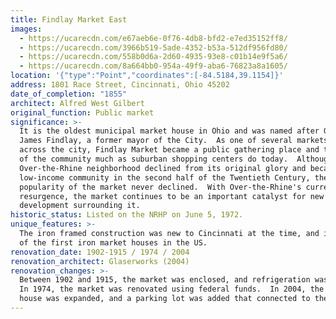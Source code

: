```yaml
---
title: Findlay Market East
images:
  - https://ucarecdn.com/e67aeb6e-0f76-4db8-bfd2-e7ed35152ff8/
  - https://ucarecdn.com/3966b519-5ade-4352-b53a-512df956fd80/
  - https://ucarecdn.com/558b0d6a-2d60-4935-93e8-c01b14e9f5a6/
  - https://ucarecdn.com/8a664bb0-954a-49f9-aba6-76823a8a1605/
location: '{"type":"Point","coordinates":[-84.5184,39.1154]}'
address: 1801 Race Street, Cincinnati, Ohio 45202
date_of_completion: "1855"
architect: Alfred West Gilbert
original_function: Public market
significance: >-
  It is the oldest municipal market house in Ohio and was named after General
  James Findlay, a former mayor of the City.  As one of several markets located
  across the city, Findlay Market became a public gathering place and the center
  of the community much as suburban shopping centers do today.  Although the
  Over-the-Rhine neighborhood declined from its original glory and became a
  low-income community in the second half of the Twentieth Century, the
  popularity of the market never declined.  With Over-the-Rhine's current
  resurgence, the market continues to be an important catalyst for new
  development surrounding it.
historic_status: Listed on the NRHP on June 5, 1972.
unique_features: >-
  The iron framed construction was new to Cincinnati at the time, and it was one
  of the first iron market houses in the US.
renovation_date: 1902-1915 / 1974 / 2004
renovation_architect: Glaserworks (2004)
renovation_changes: >-
  Between 1902 and 1915, the market was enclosed, and refrigeration was added. 
  In 1974, the market was renovated using federal funds.  In 2004, the market
  house was expanded, and a parking lot was added that connected to the market.
---
```

